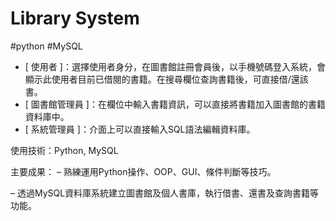 # Library System

#python #MySQL

- [ 使用者 ]：選擇使用者身分，在圖書館註冊會員後，以手機號碼登入系統，會顯示此使用者目前已借閱的書籍。在搜尋欄位查詢書籍後，可直接借/還該書。
- [ 圖書館管理員 ]：在欄位中輸入書籍資訊，可以直接將書籍加入圖書館的書籍資料庫中。
- [ 系統管理員 ]：介面上可以直接輸入SQL語法編輯資料庫。

使用技術：Python, MySQL

主要成果：
– 熟練運用Python操作、OOP、GUI、條件判斷等技巧。

– 透過MySQL資料庫系統建立圖書館及個人書庫，執行借書、還書及查詢書籍等功能。
